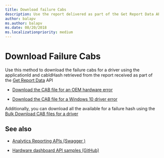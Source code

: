 ```yaml
---
title: Download failure Cabs
description: Use the report delivered as part of the Get Report Data API to retrieve the CabURL and then download the failure cab.
author: balapv
ms.author: balapv
ms.date: 08/20/2018
ms.localizationpriority: medium
---
```


# Download Failure Cabs

Use this method to download the failure cabs for a driver using the applicationId and cabIdHash retrieved from the report received as part of the [Get Report Data](get-report-data.md) API

- [Download the CAB file for an OEM hardware error](https://docs.microsoft.com/windows/uwp/monetize/download-the-cab-file-for-an-oem-hardware-error)

- [Download the CAB file for a Windows 10 driver error](https://docs.microsoft.com/windows/uwp/monetize/download-the-cab-file-for-a-windows-10-driver-error)

Additionally, you can download all the available for a failure hash using the [Bulk Download CAB files for a driver](bulk-download-failure-cabs.md)

## See also

- [Analytics Reporting APIs (Swagger )](https://apidocs.microsoft.com/services/analyticsreportingapis)

- [Hardware dashboard API samples (GitHub)](https://aka.ms/hpc_async_api_samples)
